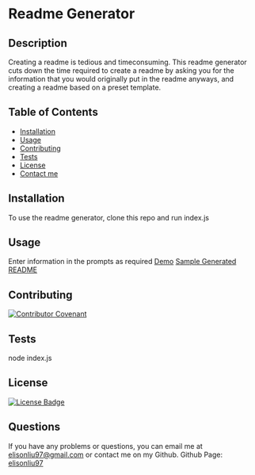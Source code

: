 # Readme Generator

  ## Description
  Creating a readme is tedious and timeconsuming. This readme generator cuts down the time required to create a readme by asking you for the information that you would originally put in the readme anyways, and creating a readme based on a preset template. 

  ## Table of Contents
  - [Installation](#installation)
  - [Usage](#usage)
  - [Contributing](#contributing)
  - [Tests](#tests)
  - [License](#license)
  - [Contact me](#questions)

  ## Installation
  To use the readme generator, clone this repo and run index.js

  ## Usage
  Enter information in the prompts as required
  [Demo](https://drive.google.com/file/d/1nZv8AAyAiaZjmd-guZHpQJ8FQBMf7eWT/view)
  [Sample Generated README](sample-readme.md)

  ## Contributing
  [![Contributor Covenant](https://img.shields.io/badge/Contributor%20Covenant-2.0-4baaaa.svg)](code_of_conduct.md) 

  ## Tests
  node index.js

  ## License
  [![License Badge](https://img.shields.io/badge/license-MIT-9cf)](https://spdx.org/licenses/MIT.html)

  ## Questions
  If you have any problems or questions, you can email me at elisonliu97@gmail.com or contact me on my Github.
  Github Page: [elisonliu97](https://github.com/elisonliu97)

